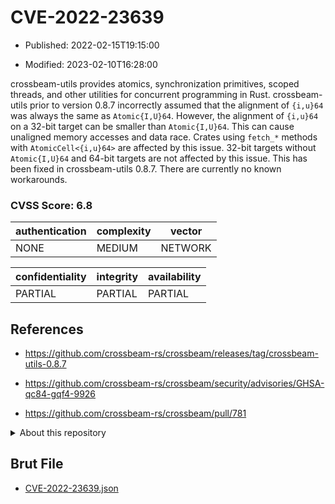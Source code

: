 # CVE-2022-23639

- Published: 2022-02-15T19:15:00

- Modified: 2023-02-10T16:28:00

crossbeam-utils provides atomics, synchronization primitives, scoped threads, and other utilities for concurrent programming in Rust. crossbeam-utils prior to version 0.8.7 incorrectly assumed that the alignment of `{i,u}64` was always the same as `Atomic{I,U}64`. However, the alignment of `{i,u}64` on a 32-bit target can be smaller than `Atomic{I,U}64`. This can cause unaligned memory accesses and data race. Crates using `fetch_*` methods with `AtomicCell<{i,u}64>` are affected by this issue. 32-bit targets without `Atomic{I,U}64` and 64-bit targets are not affected by this issue. This has been fixed in crossbeam-utils 0.8.7. There are currently no known workarounds.

### CVSS Score: **6.8**

| authentication | complexity | vector |
| --- | --- | --- |
| NONE | MEDIUM | NETWORK |

| confidentiality | integrity | availability |
| --- | --- | --- |
| PARTIAL | PARTIAL | PARTIAL |

## References

* https://github.com/crossbeam-rs/crossbeam/releases/tag/crossbeam-utils-0.8.7

* https://github.com/crossbeam-rs/crossbeam/security/advisories/GHSA-qc84-gqf4-9926

* https://github.com/crossbeam-rs/crossbeam/pull/781

<details>
<summary>About this repository</summary> 

  This repository is part of the project [Live Hack CVE](https://github.com/Live-Hack-CVE). Main website can be found [www.live-hack.org](https://www.live-hack.org) 
  
  Made by [Sn0wAlice](https://github.com/Sn0wAlice) for the people that care about security and need to have a feed of the latest CVEs. Hope you enjoy it, don't forget to star the repo and follow me on [Twitter](https://twitter.com/Sn0wAlice) and [Github](https://github.com/Sn0wAlice). And that is my [personnal website](https://www.alice-snow.me/)

  - [Home Page](https://github.com/Live-Hack-CVE)
  - [Framework](https://github.com/Live-Hack-CVE/cve-framework)
  - [CVE database](https://github.com/Live-Hack-CVE/full_database)
  - [Changelog](https://github.com/Live-Hack-CVE/Changelog)
</details>

## Brut File

* [CVE-2022-23639.json](https://raw.githubusercontent.com/Live-Hack-CVE/full_database/main/cves/2022/CVE-2022-23639.json)

